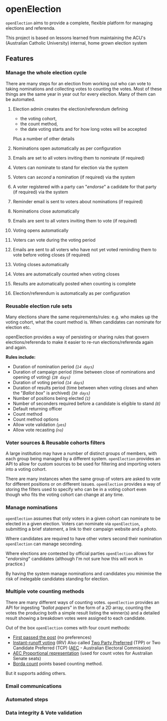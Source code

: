 # openElection

`openElection` aims to provide a complete, flexible platform for managing elections and referenda.

This project is based on lessons learned from maintaining the ACU's (Australian Catholic University) internal, home grown election system

## Features

### Manage the whole election cycle

There are many steps for an election from working out who can vote to taking nominations and collecting votes to counting the votes. Most of these things are the same year in year out for every election. Many of them can be automated.

1. Election admin creates the election/referendum defining
   * the voting cohort,
   * the count method,
   * the date voting starts and for how long votes will be accepted
  
   Plus a number of other details

2. Nominations open automatically as per configuration

3. Emails are set to all voters inviting them to nominate (if required)

4. Voters can nominate to stand for election via the system

5. Voters can _second_ a nomination (if required) via the system

6. A voter registered with a party can "_endorse_" a cadidate for
   that party (if required) via the system

8. Reminder email is sent to voters about nominations (if required)

9. Nominations close automatically

10. Emails are sent to all voters inviting them to vote (if required)

11. Voting opens automatically

12. Voters can vote during the voting period

13. Emails are sent to all voters who have not yet voted reminding
    them to vote before voting closes (if required)

15. Voting closes automatically

16. Votes are automatically counted when voting closes

17. Results are automatically posted when counting is complete

18. Election/referendum is automatically as per configuration

### Reusable election rule sets

Many elections share the same requirements/rules: e.g. who makes up the voting cohort, what the count method is. When candidates can nominate for election etc.

openElection provides a way of persisting or sharing rules that govern elections/referenda to make it easier to re-run elections/referenda again and again.

__Rules include:__

* Duration of nomination period _(`14 days`)_
* Duration of campaign period (time between close of nominations and opening of voting) _(`28 days`)_
* Duration of voting period _(`14 days`)_
* Duration of results period (time between when voting closes and when the "_Ballot box_" is archived) _(`30 days`)_
* Number of positions being elected _(`1`)_
* Number of seconders required before a candidate is eligible to stand _(`0`)_
* Default returning officer
* Count method
* Count method options
* Allow vote validation _(`yes`)_
* Allow vote recasting _(`no`)_

### Voter sources & Reusable cohorts filters

A large institution may have a number of distinct groups of members, with each group being managed by a different system. `openElection` provides an API to allow for custom sources to be used for filtering and importing voters into a voting cohort.

There are many instances when the same group of voters are asked to vote for different positions or on different issues. `openElection` provides a way of storing the filters used to specify who can be in a voting cohort even though who fits the voting cohort can change at any time.

### Manage nominations

`openElection` assumes that only voters in a given cohort can nominate to be elected in a given election. Voters can nominate via `openElection`, submitting a brief statement, a link to their campaign website and a photo.

Where candidates are required to have other voters second their nomination `openElection` can manage seconding.

Where elections are contested by official parties `openElection` allows for "_endorsing_" candidates (although I'm not sure how this will work in practice.)

By having the system manage nominations and candidates you minimise the risk of inelegable candidates standing for election.

### Multiple vote counting methods

There are many different ways of counting votes. `openElection` provides an API for ingesting "_ballot papers_" in the form of a 2D array, counting the votes the producing both a simple result listing the winner(s) and a detailed result showing a breakdown votes were assigned to each candidate.

Out of the box `openElection` comes with four count methods:
* [First passed the post](https://en.wikipedia.org/wiki/First-past-the-post_voting) (no preferences)
* [Instant-runoff voting](https://en.wikipedia.org/wiki/Instant-runoff_voting) (IRV) Also called [Two Party Preferred](https://en.wikipedia.org/wiki/Two-party-preferred_vote) (TPP) or Two Candidate Preferred (TCP) ([AEC](https://www.aec.gov.au/voting/counting/hor_count.htm) - Australian Electoral Commission)
* [AEC Proportional representation](https://www.aec.gov.au/voting/counting/senate_count.htm) (used for count votes for Australian Senate seats)
* [Borda count](https://en.wikipedia.org/wiki/Borda_count) points based counting method.

But it supports adding others.

### Email communications

### Automated steps

### Data integrity & Vote validation

